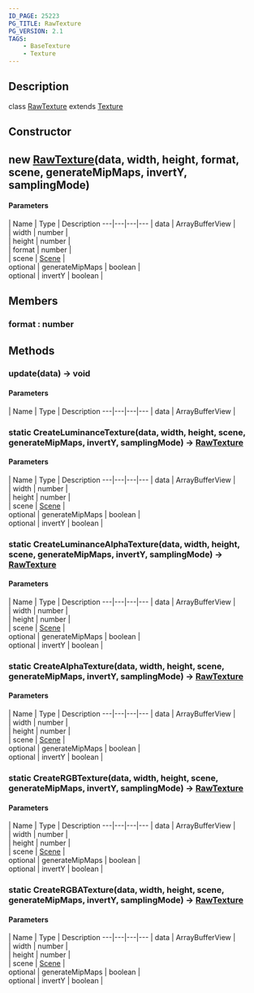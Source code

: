 ```yaml
---
ID_PAGE: 25223
PG_TITLE: RawTexture
PG_VERSION: 2.1
TAGS:
    - BaseTexture
    - Texture
---
```

## Description

class [RawTexture](/classes/2.3/RawTexture) extends [Texture](/classes/2.3/Texture)



## Constructor

## new [RawTexture](/classes/2.3/RawTexture)(data, width, height, format, scene, generateMipMaps, invertY, samplingMode)



#### Parameters
 | Name | Type | Description
---|---|---|---
 | data | ArrayBufferView |   
 | width | number |   
 | height | number |   
 | format | number |   
 | scene | [Scene](/classes/2.3/Scene) |   
optional | generateMipMaps | boolean |   
optional | invertY | boolean |   
## Members

### format : number



## Methods

### update(data) &rarr; void



#### Parameters
 | Name | Type | Description
---|---|---|---
 | data | ArrayBufferView |   

### static CreateLuminanceTexture(data, width, height, scene, generateMipMaps, invertY, samplingMode) &rarr; [RawTexture](/classes/2.3/RawTexture)



#### Parameters
 | Name | Type | Description
---|---|---|---
 | data | ArrayBufferView |   
 | width | number |   
 | height | number |   
 | scene | [Scene](/classes/2.3/Scene) |   
optional | generateMipMaps | boolean |   
optional | invertY | boolean |   
### static CreateLuminanceAlphaTexture(data, width, height, scene, generateMipMaps, invertY, samplingMode) &rarr; [RawTexture](/classes/2.3/RawTexture)



#### Parameters
 | Name | Type | Description
---|---|---|---
 | data | ArrayBufferView |   
 | width | number |   
 | height | number |   
 | scene | [Scene](/classes/2.3/Scene) |   
optional | generateMipMaps | boolean |   
optional | invertY | boolean |   
### static CreateAlphaTexture(data, width, height, scene, generateMipMaps, invertY, samplingMode) &rarr; [RawTexture](/classes/2.3/RawTexture)



#### Parameters
 | Name | Type | Description
---|---|---|---
 | data | ArrayBufferView |   
 | width | number |   
 | height | number |   
 | scene | [Scene](/classes/2.3/Scene) |   
optional | generateMipMaps | boolean |   
optional | invertY | boolean |   
### static CreateRGBTexture(data, width, height, scene, generateMipMaps, invertY, samplingMode) &rarr; [RawTexture](/classes/2.3/RawTexture)



#### Parameters
 | Name | Type | Description
---|---|---|---
 | data | ArrayBufferView |   
 | width | number |   
 | height | number |   
 | scene | [Scene](/classes/2.3/Scene) |   
optional | generateMipMaps | boolean |   
optional | invertY | boolean |   
### static CreateRGBATexture(data, width, height, scene, generateMipMaps, invertY, samplingMode) &rarr; [RawTexture](/classes/2.3/RawTexture)



#### Parameters
 | Name | Type | Description
---|---|---|---
 | data | ArrayBufferView |   
 | width | number |   
 | height | number |   
 | scene | [Scene](/classes/2.3/Scene) |   
optional | generateMipMaps | boolean |   
optional | invertY | boolean |   
